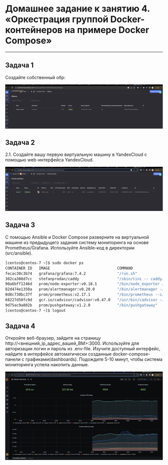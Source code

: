 
# Домашнее задание к занятию 4. «Оркестрация группой Docker-контейнеров на примере Docker Compose»
---

## Задача 1

Создайте собственный обр:

![image.jpeg](image.jpeg)

## Задача 2

2.1. Создайте вашу первую виртуальную машину в YandexCloud с помощью web-интерфейса YandexCloud.

![virt.jpeg](virt.jpeg)

## Задача 3

С помощью Ansible и Docker Compose разверните на виртуальной машине из предыдущего задания систему мониторинга на основе Prometheus/Grafana. Используйте Ansible-код в директории (src/ansible).
```bash
[centos@centos-7 ~]$ sudo docker ps
CONTAINER ID   IMAGE                              COMMAND                  CREATED         STATUS                   PORTS                                                                              NAMES
fecac30c3b74   grafana/grafana:7.4.2              "/run.sh"                3 minutes ago   Up 3 minutes             3000/tcp                                                                           grafana
302ca308d7cc   stefanprodan/caddy                 "/sbin/tini -- caddy…"   3 minutes ago   Up 3 minutes             0.0.0.0:3000->3000/tcp, 0.0.0.0:9090-9091->9090-9091/tcp, 0.0.0.0:9093->9093/tcp   caddy
90a6bff1246d   prom/node-exporter:v0.18.1         "/bin/node_exporter …"   3 minutes ago   Up 3 minutes             9100/tcp                                                                           nodeexporter
82d474e1350a   prom/alertmanager:v0.20.0          "/bin/alertmanager -…"   3 minutes ago   Up 3 minutes             9093/tcp                                                                           alertmanager
0d8c730bc37f   prom/prometheus:v2.17.1            "/bin/prometheus --c…"   3 minutes ago   Up 3 minutes             9090/tcp                                                                           prometheus
68227d50fc9d   gcr.io/cadvisor/cadvisor:v0.47.0   "/usr/bin/cadvisor -…"   3 minutes ago   Up 3 minutes (healthy)   8080/tcp                                                                           cadvisor
9d75ac9a802b   prom/pushgateway:v1.2.0            "/bin/pushgateway"       3 minutes ago   Up 3 minutes             9091/tcp                                                                           pushgateway
[centos@centos-7 ~]$ logout
```

## Задача 4

Откройте веб-браузер, зайдите на страницу http://<внешний_ip_адрес_вашей_ВМ>:3000.
Используйте для авторизации логин и пароль из .env-file.
Изучите доступный интерфейс, найдите в интерфейсе автоматически созданные docker-compose-панели с графиками(dashboards).
Подождите 5-10 минут, чтобы система мониторинга успела накопить данные.

![metrics.jpeg](metrics.jpeg)

